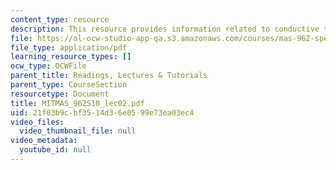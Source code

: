 ```yaml
---
content_type: resource
description: This resource provides information related to conductive textiles.
file: https://ol-ocw-studio-app-qa.s3.amazonaws.com/courses/mas-962-special-topics-new-textiles-spring-2010/21f03b9cbf3514d36e0599e73ea03ec4_MITMAS_962S10_lec02.pdf
file_type: application/pdf
learning_resource_types: []
ocw_type: OCWFile
parent_title: Readings, Lectures & Tutorials
parent_type: CourseSection
resourcetype: Document
title: MITMAS_962S10_lec02.pdf
uid: 21f03b9c-bf35-14d3-6e05-99e73ea03ec4
video_files:
  video_thumbnail_file: null
video_metadata:
  youtube_id: null
---
```

